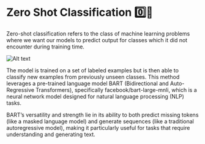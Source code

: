 # Zero Shot Classification 0️⃣🥃
Zero-shot classification refers to the class of machine learning problems where we want our models to predict output for classes which it did not encounter during training time. 

![Alt text]([[[https://i0.wp.com/masterdai.blog/wp-content/uploads/2024/04/Agentic-Workflow-Explain.png?resize=2048%2C1145&ssl=1](https://amitness.com/posts/images/zero-shot-vs-transfer.png)](https://user-images.githubusercontent.com/6382701/195600358-24c3f136-96f0-4a8a-8eaf-220970ca0604.png)](https://www.google.com/url?sa=i&url=https%3A%2F%2Fgithub.com%2FGT4SD%2Fzero-shot-bert-adapters&psig=AOvVaw15UXflxUTCImlWDPLBS_4i&ust=1736009923411000&source=images&cd=vfe&opi=89978449&ved=0CBQQjRxqFwoTCMDcyo-D2ooDFQAAAAAdAAAAABAE))

The model is trained on a set of labeled examples but is then able to classify new examples from previously unseen classes. This method leverages a pre-trained language model BART (Bidirectional and Auto-Regressive Transformers), specifically facebook/bart-large-mnli, which is a neural network model designed for natural language processing (NLP) tasks. 

BART’s versatility and strength lie in its ability to both predict missing tokens (like a masked language model) and generate sequences (like a traditional autoregressive model), making it particularly useful for tasks that require understanding and generating text.

